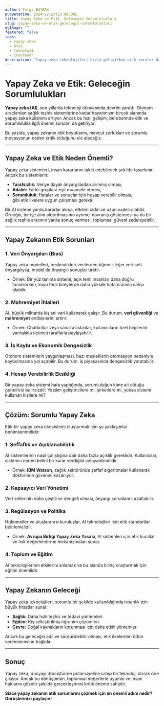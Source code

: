 ```yaml
---
author: Tolga BAYRAK
pubDatetime: 2024-12-27T15:00:00Z
title: Yapay Zeka ve Etik, Geleceğin Sorumlulukları
slug: yapay-zeka-ve-etik-gelecegin-sorumluluklari
ogImage: ""
featured: false
tags:
  - yapay zeka
  - etik
  - teknoloji
  - inovasyon
description: "Yapay zeka teknolojileri hızla gelişirken etik sorular da artıyor. Bu yazıda, yapay zekanın etik boyutlarını ve sorumlu inovasyonun önemini ele alıyoruz."
---
```


# Yapay Zeka ve Etik: Geleceğin Sorumlulukları  

**Yapay zeka (AI)**, son yıllarda teknoloji dünyasında devrim yarattı. Otonom araçlardan sağlık teşhis sistemlerine kadar hayatımızın birçok alanında yapay zeka kullanımı artıyor. Ancak bu hızlı gelişim, beraberinde etik ve sorumlulukla ilgili önemli soruları da getiriyor.  

Bu yazıda, yapay zekanın etik boyutlarını, mevcut zorlukları ve sorumlu inovasyonun neden kritik olduğunu ele alacağız.  

---

## Yapay Zeka ve Etik Neden Önemli?  

Yapay zeka sistemleri, insan kararlarını taklit edebilecek şekilde tasarlanır. Ancak bu sistemlerin:  

- **Tarafsızlık:** Veriye dayalı önyargılardan arınmış olması,  
- **Adalet:** Farklı gruplara eşit muamele etmesi,  
- **Sorumluluk:** Hatalar ve sonuçlar için hesap verebilir olması,  
gibi etik ilkelere uygun çalışması gerekir.  

Bir AI sistemi yanlış kararlar alırsa, etkileri ciddi ve uzun vadeli olabilir. Örneğin, bir işe alım algoritmasının ayrımcı davranış göstermesi ya da bir sağlık teşhis aracının yanlış sonuç vermesi, toplumsal güveni zedeleyebilir.  

---

## Yapay Zekanın Etik Sorunları  

### 1. **Veri Önyargıları (Bias)**  
Yapay zeka modelleri, beslendikleri verilerden öğrenir. Eğer veri seti önyargılıysa, model de önyargılı sonuçlar üretir.  

- Örnek: Bir yüz tanıma sistemi, açık tenli insanları daha doğru tanımlarken, koyu tenli bireylerde daha yüksek hata oranına sahip olabilir.  

### 2. **Mahremiyet İhlalleri**  
AI, büyük miktarda kişisel veri kullanarak çalışır. Bu durum, **veri güvenliği** ve **mahremiyet** endişelerini artırır.  

- Örnek: Chatbotlar veya sanal asistanlar, kullanıcıların özel bilgilerini yanlışlıkla üçüncü taraflarla paylaşabilir.  

### 3. **İş Kaybı ve Ekonomik Dengesizlik**  
Otonom sistemlerin yaygınlaşması, bazı mesleklerin otomasyon nedeniyle kaybolmasına yol açabilir. Bu durum, iş piyasasında dengesizlik yaratabilir.  

### 4. **Hesap Verebilirlik Eksikliği**  
Bir yapay zeka sistemi hata yaptığında, sorumluluğun kime ait olduğu genellikle belirsizdir: Yazılım geliştiricilere mi, şirketlere mi, yoksa sistemi kullanan kişilere mi?  

---

## Çözüm: Sorumlu Yapay Zeka  

Etik bir yapay zeka ekosistemi oluşturmak için şu yaklaşımlar benimsenmelidir:  

### 1. **Şeffaflık ve Açıklanabilirlik**  
AI sistemlerinin nasıl çalıştığına dair daha fazla açıklık gereklidir. Kullanıcılar, sistemin neden belirli bir karar verdiğini anlayabilmelidir.  

- Örnek: **IBM Watson**, sağlık sektöründe şeffaf algoritmalar kullanarak doktorların güvenini kazanıyor.  

### 2. **Kapsayıcı Veri Yönetimi**  
Veri setlerinin daha çeşitli ve dengeli olması, önyargı sorunlarını azaltabilir.  

### 3. **Regülasyon ve Politika**  
Hükümetler ve uluslararası kuruluşlar, AI teknolojileri için etik standartlar belirlemelidir.  

- Örnek: **Avrupa Birliği Yapay Zeka Yasası**, AI sistemleri için etik kurallar ve risk değerlendirme mekanizmaları sunar.  

### 4. **Toplum ve Eğitim**  
AI teknolojilerinin etkilerini anlamak ve bu alanda bilinç oluşturmak için eğitim önemlidir.  

---

## Yapay Zekanın Geleceği  

Yapay zeka teknolojileri, sorumlu bir şekilde kullanıldığında insanlık için büyük fırsatlar sunar:  

- **Sağlık:** Daha hızlı teşhis ve tedavi yöntemleri.  
- **Eğitim:** Kişiselleştirilmiş öğrenim çözümleri.  
- **Çevre:** Doğal kaynakların korunması için daha etkili yöntemler.  

Ancak bu geleceğin adil ve sürdürülebilir olması, etik ilkelerden ödün verilmemesine bağlıdır.  

---

## Sonuç  

Yapay zeka, dünyayı dönüştürme potansiyeline sahip bir teknoloji olarak öne çıkıyor. Ancak bu dönüşümün, toplumsal değerlerle uyumlu ve insan haklarını gözetir şekilde gerçekleşmesi kritik öneme sahiptir.  

**Sizce yapay zekanın etik sorunlarını çözmek için en önemli adım nedir? Görüşlerinizi paylaşın!**  
